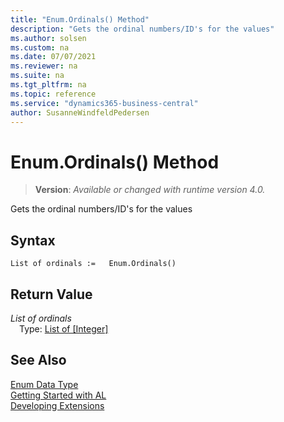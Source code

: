 ```yaml
---
title: "Enum.Ordinals() Method"
description: "Gets the ordinal numbers/ID's for the values"
ms.author: solsen
ms.custom: na
ms.date: 07/07/2021
ms.reviewer: na
ms.suite: na
ms.tgt_pltfrm: na
ms.topic: reference
ms.service: "dynamics365-business-central"
author: SusanneWindfeldPedersen
---
```

[//]: # (START>DO_NOT_EDIT)
[//]: # (IMPORTANT:Do not edit any of the content between here and the END>DO_NOT_EDIT.)
[//]: # (Any modifications should be made in the .xml files in the ModernDev repo.)
# Enum.Ordinals() Method
> **Version**: _Available or changed with runtime version 4.0._

Gets the ordinal numbers/ID's for the values


## Syntax
```AL
List of ordinals :=   Enum.Ordinals()
```


## Return Value
*List of ordinals*  
&emsp;Type: [List of [Integer]](../list/list-data-type.md)  



[//]: # (IMPORTANT: END>DO_NOT_EDIT)
## See Also
[Enum Data Type](enum-data-type.md)  
[Getting Started with AL](../../devenv-get-started.md)  
[Developing Extensions](../../devenv-dev-overview.md)